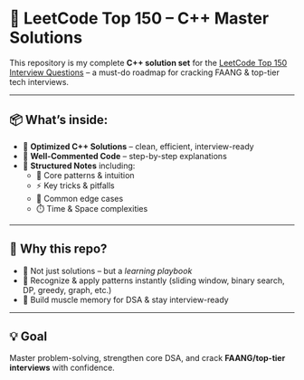 # 🚀 LeetCode Top 150 – C++ Master Solutions  

This repository is my complete **C++ solution set** for the [LeetCode Top 150 Interview Questions](https://leetcode.com/studyplan/top-interview-150/) – a must-do roadmap for cracking FAANG & top-tier tech interviews.  

---

## 📦 What’s inside:  
- 🔹 **Optimized C++ Solutions** – clean, efficient, interview-ready  
- 🔹 **Well-Commented Code** – step-by-step explanations  
- 🔹 **Structured Notes** including:  
  - 🚀 Core patterns & intuition  
  - ⚡ Key tricks & pitfalls  
  - 🧩 Common edge cases  
  - ⏱️ Time & Space complexities  

---

## 🎯 Why this repo?  
- 📌 Not just solutions – but a *learning playbook*  
- 📌 Recognize & apply patterns instantly (sliding window, binary search, DP, greedy, graph, etc.)  
- 📌 Build muscle memory for DSA & stay interview-ready  

---

## 💡 Goal  
Master problem-solving, strengthen core DSA, and crack **FAANG/top-tier interviews** with confidence.  

